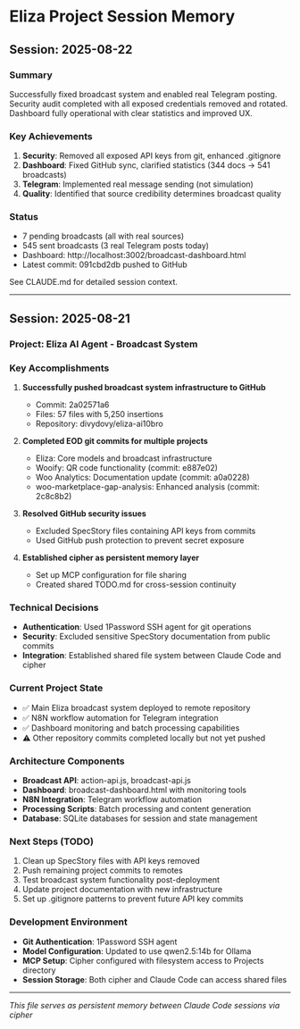# Eliza Project Session Memory

## Session: 2025-08-22

### Summary
Successfully fixed broadcast system and enabled real Telegram posting. Security audit completed with all exposed credentials removed and rotated. Dashboard fully operational with clear statistics and improved UX.

### Key Achievements
1. **Security**: Removed all exposed API keys from git, enhanced .gitignore
2. **Dashboard**: Fixed GitHub sync, clarified statistics (344 docs → 541 broadcasts)
3. **Telegram**: Implemented real message sending (not simulation)
4. **Quality**: Identified that source credibility determines broadcast quality

### Status
- 7 pending broadcasts (all with real sources)
- 545 sent broadcasts (3 real Telegram posts today)
- Dashboard: http://localhost:3002/broadcast-dashboard.html
- Latest commit: 091cbd2db pushed to GitHub

See CLAUDE.md for detailed session context.

---

## Session: 2025-08-21

### Project: Eliza AI Agent - Broadcast System

### Key Accomplishments
1. **Successfully pushed broadcast system infrastructure to GitHub**
   - Commit: 2a02571a6
   - Files: 57 files with 5,250 insertions
   - Repository: divydovy/eliza-ai10bro

2. **Completed EOD git commits for multiple projects**
   - Eliza: Core models and broadcast infrastructure
   - Wooify: QR code functionality (commit: e887e02)
   - Woo Analytics: Documentation update (commit: a0a0228)
   - woo-marketplace-gap-analysis: Enhanced analysis (commit: 2c8c8b2)

3. **Resolved GitHub security issues**
   - Excluded SpecStory files containing API keys from commits
   - Used GitHub push protection to prevent secret exposure

4. **Established cipher as persistent memory layer**
   - Set up MCP configuration for file sharing
   - Created shared TODO.md for cross-session continuity

### Technical Decisions
- **Authentication**: Used 1Password SSH agent for git operations
- **Security**: Excluded sensitive SpecStory documentation from public commits
- **Integration**: Established shared file system between Claude Code and cipher

### Current Project State
- ✅ Main Eliza broadcast system deployed to remote repository
- ✅ N8N workflow automation for Telegram integration
- ✅ Dashboard monitoring and batch processing capabilities
- ⚠️ Other repository commits completed locally but not yet pushed

### Architecture Components
- **Broadcast API**: action-api.js, broadcast-api.js
- **Dashboard**: broadcast-dashboard.html with monitoring tools
- **N8N Integration**: Telegram workflow automation
- **Processing Scripts**: Batch processing and content generation
- **Database**: SQLite databases for session and state management

### Next Steps (TODO)
1. Clean up SpecStory files with API keys removed
2. Push remaining project commits to remotes
3. Test broadcast system functionality post-deployment
4. Update project documentation with new infrastructure
5. Set up .gitignore patterns to prevent future API key commits

### Development Environment
- **Git Authentication**: 1Password SSH agent
- **Model Configuration**: Updated to use qwen2.5:14b for Ollama
- **MCP Setup**: Cipher configured with filesystem access to Projects directory
- **Session Storage**: Both cipher and Claude Code can access shared files

---
*This file serves as persistent memory between Claude Code sessions via cipher*